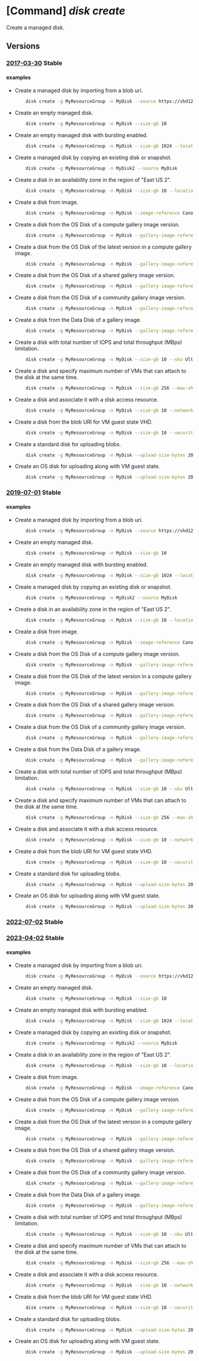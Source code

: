 # [Command] _disk create_

Create a managed disk.

## Versions

### [2017-03-30](/Resources/mgmt-plane/L3N1YnNjcmlwdGlvbnMve30vcmVzb3VyY2Vncm91cHMve30vcHJvdmlkZXJzL21pY3Jvc29mdC5jb21wdXRlL2Rpc2tzL3t9/2017-03-30.xml) **Stable**

<!-- mgmt-plane /subscriptions/{}/resourcegroups/{}/providers/microsoft.compute/disks/{} 2017-03-30 -->

#### examples

- Create a managed disk by importing from a blob uri.
    ```bash
        disk create -g MyResourceGroup -n MyDisk --source https://vhd1234.blob.core.windows.net/vhds/osdisk1234.vhd
    ```

- Create an empty managed disk.
    ```bash
        disk create -g MyResourceGroup -n MyDisk --size-gb 10
    ```

- Create an empty managed disk with bursting enabled.
    ```bash
        disk create -g MyResourceGroup -n MyDisk --size-gb 1024 --location centraluseuap --enable-bursting
    ```

- Create a managed disk by copying an existing disk or snapshot.
    ```bash
        disk create -g MyResourceGroup -n MyDisk2 --source MyDisk
    ```

- Create a disk in an availability zone in the region of "East US 2".
    ```bash
        disk create -g MyResourceGroup -n MyDisk --size-gb 10 --location eastus2 --zone 1
    ```

- Create a disk from image.
    ```bash
        disk create -g MyResourceGroup -n MyDisk --image-reference Canonical:0001-com-ubuntu-server-jammy:22_04-lts-gen2:latest
    ```

- Create a disk from the OS Disk of a compute gallery image version.
    ```bash
        disk create -g MyResourceGroup -n MyDisk --gallery-image-reference /subscriptions/00000000-0000-0000-0000-000000000000/resourceGroups/myRG/providers/Microsoft.Compute/galleries/myGallery/images/myImage/versions/1.0.0
    ```

- Create a disk from the OS Disk of the latest version in a compute gallery image.
    ```bash
        disk create -g MyResourceGroup -n MyDisk --gallery-image-reference /subscriptions/00000000-0000-0000-0000-000000000000/resourceGroups/myRG/providers/Microsoft.Compute/galleries/myGallery/images/myImage
    ```

- Create a disk from the OS Disk of a shared gallery image version.
    ```bash
        disk create -g MyResourceGroup -n MyDisk --gallery-image-reference /SharedGalleries/sharedGalleryUniqueName/Images/imageName/Versions/1.0.0
    ```

- Create a disk from the OS Disk of a community gallery image version.
    ```bash
        disk create -g MyResourceGroup -n MyDisk --gallery-image-reference /CommunityGalleries/communityGalleryPublicGalleryName/Images/imageName/Versions/1.0.0
    ```

- Create a disk from the Data Disk of a gallery image.
    ```bash
        disk create -g MyResourceGroup -n MyDisk --gallery-image-reference /subscriptions/00000000-0000-0000-0000-000000000000/resourceGroups/myRG/providers/Microsoft.Compute/galleries/myGallery/images/myImage/versions/1.0.0 --gallery-image-reference-lun 0
    ```

- Create a disk with total number of IOPS and total throughput (MBps) limitation.
    ```bash
        disk create -g MyResourceGroup -n MyDisk --size-gb 10 --sku UltraSSD_LRS --disk-iops-read-only 200 --disk-mbps-read-only 30
    ```

- Create a disk and specify maximum number of VMs that can attach to the disk at the same time.
    ```bash
        disk create -g MyResourceGroup -n MyDisk --size-gb 256 --max-shares 2 -l centraluseuap
    ```

- Create a disk and associate it with a disk access resource.
    ```bash
        disk create -g MyResourceGroup -n MyDisk --size-gb 10 --network-access-policy AllowPrivate --disk-access MyDiskAccessID
    ```

- Create a disk from the blob URI for VM guest state VHD.
    ```bash
        disk create -g MyResourceGroup -n MyDisk --size-gb 10 --security-data-uri GuestStateDiskVhdUri --security-type TrustedLaunch --hyper-v-generation V2
    ```

- Create a standard disk for uploading blobs.
    ```bash
        disk create -g MyResourceGroup -n MyDisk --upload-size-bytes 20972032 --upload-type Upload
    ```

- Create an OS disk for uploading along with VM guest state.
    ```bash
        disk create -g MyResourceGroup -n MyDisk --upload-size-bytes 20972032 --upload-type UploadWithSecurityData --security-type TrustedLaunch --hyper-v-generation V2
    ```

### [2019-07-01](/Resources/mgmt-plane/L3N1YnNjcmlwdGlvbnMve30vcmVzb3VyY2Vncm91cHMve30vcHJvdmlkZXJzL21pY3Jvc29mdC5jb21wdXRlL2Rpc2tzL3t9/2019-07-01.xml) **Stable**

<!-- mgmt-plane /subscriptions/{}/resourcegroups/{}/providers/microsoft.compute/disks/{} 2019-07-01 -->

#### examples

- Create a managed disk by importing from a blob uri.
    ```bash
        disk create -g MyResourceGroup -n MyDisk --source https://vhd1234.blob.core.windows.net/vhds/osdisk1234.vhd
    ```

- Create an empty managed disk.
    ```bash
        disk create -g MyResourceGroup -n MyDisk --size-gb 10
    ```

- Create an empty managed disk with bursting enabled.
    ```bash
        disk create -g MyResourceGroup -n MyDisk --size-gb 1024 --location centraluseuap --enable-bursting
    ```

- Create a managed disk by copying an existing disk or snapshot.
    ```bash
        disk create -g MyResourceGroup -n MyDisk2 --source MyDisk
    ```

- Create a disk in an availability zone in the region of "East US 2".
    ```bash
        disk create -g MyResourceGroup -n MyDisk --size-gb 10 --location eastus2 --zone 1
    ```

- Create a disk from image.
    ```bash
        disk create -g MyResourceGroup -n MyDisk --image-reference Canonical:0001-com-ubuntu-server-jammy:22_04-lts-gen2:latest
    ```

- Create a disk from the OS Disk of a compute gallery image version.
    ```bash
        disk create -g MyResourceGroup -n MyDisk --gallery-image-reference /subscriptions/00000000-0000-0000-0000-000000000000/resourceGroups/myRG/providers/Microsoft.Compute/galleries/myGallery/images/myImage/versions/1.0.0
    ```

- Create a disk from the OS Disk of the latest version in a compute gallery image.
    ```bash
        disk create -g MyResourceGroup -n MyDisk --gallery-image-reference /subscriptions/00000000-0000-0000-0000-000000000000/resourceGroups/myRG/providers/Microsoft.Compute/galleries/myGallery/images/myImage
    ```

- Create a disk from the OS Disk of a shared gallery image version.
    ```bash
        disk create -g MyResourceGroup -n MyDisk --gallery-image-reference /SharedGalleries/sharedGalleryUniqueName/Images/imageName/Versions/1.0.0
    ```

- Create a disk from the OS Disk of a community gallery image version.
    ```bash
        disk create -g MyResourceGroup -n MyDisk --gallery-image-reference /CommunityGalleries/communityGalleryPublicGalleryName/Images/imageName/Versions/1.0.0
    ```

- Create a disk from the Data Disk of a gallery image.
    ```bash
        disk create -g MyResourceGroup -n MyDisk --gallery-image-reference /subscriptions/00000000-0000-0000-0000-000000000000/resourceGroups/myRG/providers/Microsoft.Compute/galleries/myGallery/images/myImage/versions/1.0.0 --gallery-image-reference-lun 0
    ```

- Create a disk with total number of IOPS and total throughput (MBps) limitation.
    ```bash
        disk create -g MyResourceGroup -n MyDisk --size-gb 10 --sku UltraSSD_LRS --disk-iops-read-only 200 --disk-mbps-read-only 30
    ```

- Create a disk and specify maximum number of VMs that can attach to the disk at the same time.
    ```bash
        disk create -g MyResourceGroup -n MyDisk --size-gb 256 --max-shares 2 -l centraluseuap
    ```

- Create a disk and associate it with a disk access resource.
    ```bash
        disk create -g MyResourceGroup -n MyDisk --size-gb 10 --network-access-policy AllowPrivate --disk-access MyDiskAccessID
    ```

- Create a disk from the blob URI for VM guest state VHD.
    ```bash
        disk create -g MyResourceGroup -n MyDisk --size-gb 10 --security-data-uri GuestStateDiskVhdUri --security-type TrustedLaunch --hyper-v-generation V2
    ```

- Create a standard disk for uploading blobs.
    ```bash
        disk create -g MyResourceGroup -n MyDisk --upload-size-bytes 20972032 --upload-type Upload
    ```

- Create an OS disk for uploading along with VM guest state.
    ```bash
        disk create -g MyResourceGroup -n MyDisk --upload-size-bytes 20972032 --upload-type UploadWithSecurityData --security-type TrustedLaunch --hyper-v-generation V2
    ```

### [2022-07-02](/Resources/mgmt-plane/L3N1YnNjcmlwdGlvbnMve30vcmVzb3VyY2Vncm91cHMve30vcHJvdmlkZXJzL21pY3Jvc29mdC5jb21wdXRlL2Rpc2tzL3t9/2022-07-02.xml) **Stable**

<!-- mgmt-plane /subscriptions/{}/resourcegroups/{}/providers/microsoft.compute/disks/{} 2022-07-02 -->

### [2023-04-02](/Resources/mgmt-plane/L3N1YnNjcmlwdGlvbnMve30vcmVzb3VyY2Vncm91cHMve30vcHJvdmlkZXJzL21pY3Jvc29mdC5jb21wdXRlL2Rpc2tzL3t9/2023-04-02.xml) **Stable**

<!-- mgmt-plane /subscriptions/{}/resourcegroups/{}/providers/microsoft.compute/disks/{} 2023-04-02 -->

#### examples

- Create a managed disk by importing from a blob uri.
    ```bash
        disk create -g MyResourceGroup -n MyDisk --source https://vhd1234.blob.core.windows.net/vhds/osdisk1234.vhd
    ```

- Create an empty managed disk.
    ```bash
        disk create -g MyResourceGroup -n MyDisk --size-gb 10
    ```

- Create an empty managed disk with bursting enabled.
    ```bash
        disk create -g MyResourceGroup -n MyDisk --size-gb 1024 --location centraluseuap --enable-bursting
    ```

- Create a managed disk by copying an existing disk or snapshot.
    ```bash
        disk create -g MyResourceGroup -n MyDisk2 --source MyDisk
    ```

- Create a disk in an availability zone in the region of "East US 2".
    ```bash
        disk create -g MyResourceGroup -n MyDisk --size-gb 10 --location eastus2 --zone 1
    ```

- Create a disk from image.
    ```bash
        disk create -g MyResourceGroup -n MyDisk --image-reference Canonical:0001-com-ubuntu-server-jammy:22_04-lts-gen2:latest
    ```

- Create a disk from the OS Disk of a compute gallery image version.
    ```bash
        disk create -g MyResourceGroup -n MyDisk --gallery-image-reference /subscriptions/00000000-0000-0000-0000-000000000000/resourceGroups/myRG/providers/Microsoft.Compute/galleries/myGallery/images/myImage/versions/1.0.0
    ```

- Create a disk from the OS Disk of the latest version in a compute gallery image.
    ```bash
        disk create -g MyResourceGroup -n MyDisk --gallery-image-reference /subscriptions/00000000-0000-0000-0000-000000000000/resourceGroups/myRG/providers/Microsoft.Compute/galleries/myGallery/images/myImage
    ```

- Create a disk from the OS Disk of a shared gallery image version.
    ```bash
        disk create -g MyResourceGroup -n MyDisk --gallery-image-reference /SharedGalleries/sharedGalleryUniqueName/Images/imageName/Versions/1.0.0
    ```

- Create a disk from the OS Disk of a community gallery image version.
    ```bash
        disk create -g MyResourceGroup -n MyDisk --gallery-image-reference /CommunityGalleries/communityGalleryPublicGalleryName/Images/imageName/Versions/1.0.0
    ```

- Create a disk from the Data Disk of a gallery image.
    ```bash
        disk create -g MyResourceGroup -n MyDisk --gallery-image-reference /subscriptions/00000000-0000-0000-0000-000000000000/resourceGroups/myRG/providers/Microsoft.Compute/galleries/myGallery/images/myImage/versions/1.0.0 --gallery-image-reference-lun 0
    ```

- Create a disk with total number of IOPS and total throughput (MBps) limitation.
    ```bash
        disk create -g MyResourceGroup -n MyDisk --size-gb 10 --sku UltraSSD_LRS --disk-iops-read-only 200 --disk-mbps-read-only 30
    ```

- Create a disk and specify maximum number of VMs that can attach to the disk at the same time.
    ```bash
        disk create -g MyResourceGroup -n MyDisk --size-gb 256 --max-shares 2 -l centraluseuap
    ```

- Create a disk and associate it with a disk access resource.
    ```bash
        disk create -g MyResourceGroup -n MyDisk --size-gb 10 --network-access-policy AllowPrivate --disk-access MyDiskAccessID
    ```

- Create a disk from the blob URI for VM guest state VHD.
    ```bash
        disk create -g MyResourceGroup -n MyDisk --size-gb 10 --security-data-uri GuestStateDiskVhdUri --security-type TrustedLaunch --hyper-v-generation V2
    ```

- Create a standard disk for uploading blobs.
    ```bash
        disk create -g MyResourceGroup -n MyDisk --upload-size-bytes 20972032 --upload-type Upload
    ```

- Create an OS disk for uploading along with VM guest state.
    ```bash
        disk create -g MyResourceGroup -n MyDisk --upload-size-bytes 20972032 --upload-type UploadWithSecurityData --security-type TrustedLaunch --hyper-v-generation V2
    ```
